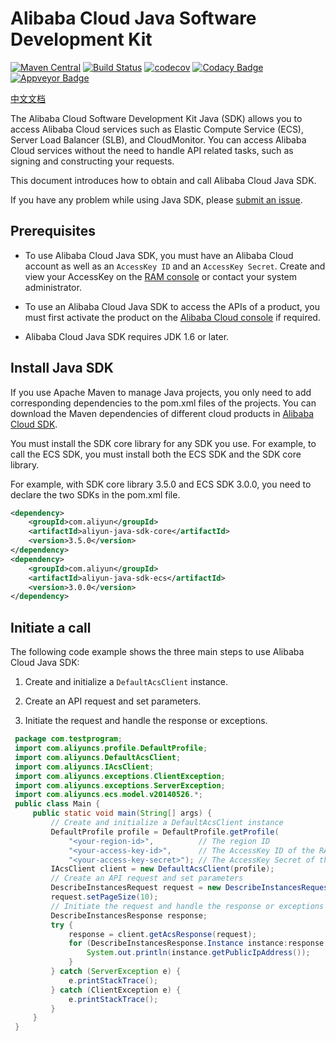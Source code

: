 # Alibaba Cloud Java Software Development Kit

[![Maven Central](https://img.shields.io/maven-central/v/com.aliyun/aliyun-java-sdk-core.svg?label=Maven%20Central)](https://search.maven.org/search?q=g:%22com.aliyun%22%20AND%20a:%22aliyun-java-sdk-core%22)
[![Build Status](https://travis-ci.org/aliyun/aliyun-openapi-java-sdk.svg?branch=master)](https://travis-ci.org/aliyun/aliyun-openapi-java-sdk)
[![codecov](https://codecov.io/gh/aliyun/aliyun-openapi-java-sdk/branch/master/graph/badge.svg)](https://codecov.io/gh/aliyun/aliyun-openapi-java-sdk)
[![Codacy Badge](https://api.codacy.com/project/badge/Grade/aef3826e57ca444fb217bab8edaed195)](https://www.codacy.com/app/aliyun/aliyun-openapi-java-sdk?utm_source=github.com&amp;utm_medium=referral&amp;utm_content=aliyun/aliyun-openapi-java-sdk&amp;utm_campaign=Badge_Grade)
[![Appveyor Badge](https://ci.appveyor.com/api/projects/status/oh8770r91u0jc90u?svg=true)](https://ci.appveyor.com/project/atptro/aliyun-openapi-java-sdk)

[中文文档](./README_zh.md)

The Alibaba Cloud Software Development Kit Java (SDK) allows you to access Alibaba Cloud services such as Elastic Compute Service (ECS), Server Load Balancer (SLB), and CloudMonitor. You can access Alibaba Cloud services without the need to handle API related tasks, such as signing and constructing your requests.

This document introduces how to obtain and call Alibaba Cloud Java SDK.

If you have any problem while using Java SDK, please [submit an issue](https://github.com/aliyun/aliyun-openapi-java-sdk/issues/new).

## Prerequisites

-  To use Alibaba Cloud Java SDK, you must have an Alibaba Cloud account as well as an `AccessKey ID` and an `AccessKey Secret`. Create and view your AccessKey on the [RAM console](https://ram.console.aliyun.com "RAM console") or contact your system administrator.

- To use an Alibaba Cloud Java SDK to access the APIs of a product, you must first activate the product on the [Alibaba Cloud console](https://home.console.aliyun.com/?spm=5176.doc52740.2.4.QKZk8w) if required.

-  Alibaba Cloud Java SDK requires JDK 1.6 or later.

## Install Java SDK

If you use Apache Maven to manage Java projects, you only need to add corresponding dependencies to the pom.xml files of the projects. You can download the Maven dependencies of different cloud products in [Alibaba Cloud SDK](https://www.alibabacloud.com/support/developer-resources?spm=a3c0i.7911826.675768.dnavresources1.32a0737buJ2Rr4).

You must install the SDK core library for any SDK you use. For example, to call the ECS SDK, you must install both the ECS SDK and the SDK core library.

For example, with SDK core library 3.5.0 and ECS SDK 3.0.0, you need to declare the two SDKs in the pom.xml file.

```xml
<dependency>
    <groupId>com.aliyun</groupId>
    <artifactId>aliyun-java-sdk-core</artifactId>
    <version>3.5.0</version>
</dependency>
<dependency>
    <groupId>com.aliyun</groupId>
    <artifactId>aliyun-java-sdk-ecs</artifactId>
    <version>3.0.0</version>
</dependency>
```
## Initiate a call

The following code example shows the three main steps to use Alibaba Cloud Java SDK:

1. Create and initialize a `DefaultAcsClient` instance.

2. Create an API request and set parameters.

3. Initiate the request and handle the response or exceptions.

```java
 package com.testprogram;
 import com.aliyuncs.profile.DefaultProfile;
 import com.aliyuncs.DefaultAcsClient;
 import com.aliyuncs.IAcsClient;
 import com.aliyuncs.exceptions.ClientException;
 import com.aliyuncs.exceptions.ServerException;
 import com.aliyuncs.ecs.model.v20140526.*;
 public class Main {
     public static void main(String[] args) {
         // Create and initialize a DefaultAcsClient instance
         DefaultProfile profile = DefaultProfile.getProfile(
             "<your-region-id>",          // The region ID
             "<your-access-key-id>",      // The AccessKey ID of the RAM account
             "<your-access-key-secret>"); // The AccessKey Secret of the RAM account
         IAcsClient client = new DefaultAcsClient(profile);
         // Create an API request and set parameters
         DescribeInstancesRequest request = new DescribeInstancesRequest();
         request.setPageSize(10);
         // Initiate the request and handle the response or exceptions
         DescribeInstancesResponse response;
         try {
             response = client.getAcsResponse(request);
             for (DescribeInstancesResponse.Instance instance:response.getInstances()) {
                 System.out.println(instance.getPublicIpAddress());
             }
         } catch (ServerException e) {
             e.printStackTrace();
         } catch (ClientException e) {
             e.printStackTrace();
         }
     }
 }
```
